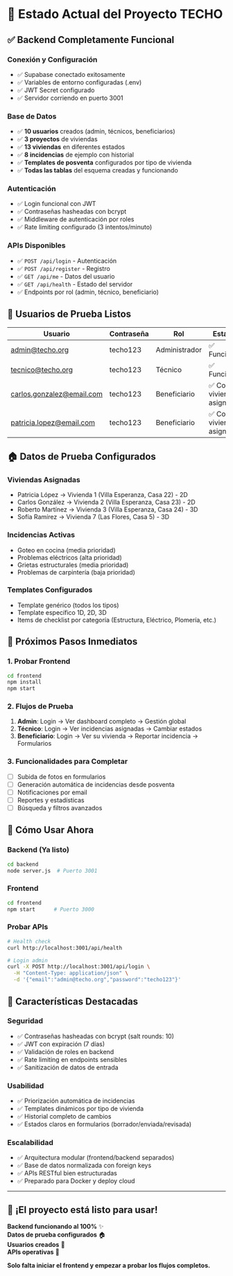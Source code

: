 # 🎉 Estado Actual del Proyecto TECHO

## ✅ **Backend Completamente Funcional**

### **Conexión y Configuración**
- ✅ Supabase conectado exitosamente
- ✅ Variables de entorno configuradas (.env)
- ✅ JWT Secret configurado
- ✅ Servidor corriendo en puerto 3001

### **Base de Datos**
- ✅ **10 usuarios** creados (admin, técnicos, beneficiarios)
- ✅ **3 proyectos** de viviendas 
- ✅ **13 viviendas** en diferentes estados
- ✅ **8 incidencias** de ejemplo con historial
- ✅ **Templates de posventa** configurados por tipo de vivienda
- ✅ **Todas las tablas** del esquema creadas y funcionando

### **Autenticación**
- ✅ Login funcional con JWT
- ✅ Contraseñas hasheadas con bcrypt
- ✅ Middleware de autenticación por roles
- ✅ Rate limiting configurado (3 intentos/minuto)

### **APIs Disponibles**
- ✅ `POST /api/login` - Autenticación
- ✅ `POST /api/register` - Registro
- ✅ `GET /api/me` - Datos del usuario
- ✅ `GET /api/health` - Estado del servidor
- ✅ Endpoints por rol (admin, técnico, beneficiario)

## 👥 **Usuarios de Prueba Listos**

| Usuario | Contraseña | Rol | Estado |
|---------|------------|-----|---------|
| admin@techo.org | techo123 | Administrador | ✅ Funcional |
| tecnico@techo.org | techo123 | Técnico | ✅ Funcional |
| carlos.gonzalez@email.com | techo123 | Beneficiario | ✅ Con vivienda asignada |
| patricia.lopez@email.com | techo123 | Beneficiario | ✅ Con vivienda asignada |

## 🏠 **Datos de Prueba Configurados**

### **Viviendas Asignadas**
- Patricia López → Vivienda 1 (Villa Esperanza, Casa 22) - 2D
- Carlos González → Vivienda 2 (Villa Esperanza, Casa 23) - 2D  
- Roberto Martínez → Vivienda 3 (Villa Esperanza, Casa 24) - 3D
- Sofía Ramírez → Vivienda 7 (Las Flores, Casa 5) - 3D

### **Incidencias Activas**
- Goteo en cocina (media prioridad)
- Problemas eléctricos (alta prioridad) 
- Grietas estructurales (media prioridad)
- Problemas de carpintería (baja prioridad)

### **Templates Configurados**
- Template genérico (todos los tipos)
- Template específico 1D, 2D, 3D
- Items de checklist por categoría (Estructura, Eléctrico, Plomería, etc.)

## 🎯 **Próximos Pasos Inmediatos**

### 1. **Probar Frontend**
```bash
cd frontend
npm install
npm start
```

### 2. **Flujos de Prueba**
1. **Admin**: Login → Ver dashboard completo → Gestión global
2. **Técnico**: Login → Ver incidencias asignadas → Cambiar estados  
3. **Beneficiario**: Login → Ver su vivienda → Reportar incidencia → Formularios

### 3. **Funcionalidades para Completar**
- [ ] Subida de fotos en formularios
- [ ] Generación automática de incidencias desde posventa
- [ ] Notificaciones por email
- [ ] Reportes y estadísticas
- [ ] Búsqueda y filtros avanzados

## 🚀 **Cómo Usar Ahora**

### **Backend (Ya listo)**
```bash
cd backend
node server.js  # Puerto 3001
```

### **Frontend**  
```bash
cd frontend
npm start      # Puerto 3000
```

### **Probar APIs**
```bash
# Health check
curl http://localhost:3001/api/health

# Login admin
curl -X POST http://localhost:3001/api/login \
  -H "Content-Type: application/json" \
  -d '{"email":"admin@techo.org","password":"techo123"}'
```

## 💎 **Características Destacadas**

### **Seguridad**
- ✅ Contraseñas hasheadas con bcrypt (salt rounds: 10)
- ✅ JWT con expiración (7 días)
- ✅ Validación de roles en backend
- ✅ Rate limiting en endpoints sensibles
- ✅ Sanitización de datos de entrada

### **Usabilidad**  
- ✅ Priorización automática de incidencias
- ✅ Templates dinámicos por tipo de vivienda
- ✅ Historial completo de cambios
- ✅ Estados claros en formularios (borrador/enviada/revisada)

### **Escalabilidad**
- ✅ Arquitectura modular (frontend/backend separados)
- ✅ Base de datos normalizada con foreign keys
- ✅ APIs RESTful bien estructuradas
- ✅ Preparado para Docker y deploy cloud

---

## 🎊 **¡El proyecto está listo para usar!**

**Backend funcionando al 100%** ✨  
**Datos de prueba configurados** 🏠  
**Usuarios creados** 👥  
**APIs operativas** 🔗  

**Solo falta iniciar el frontend y empezar a probar los flujos completos.**